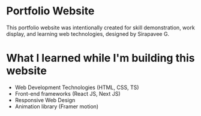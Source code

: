 # Portfolio Website
This portfolio website was intentionally created for skill demonstration, work display, and learning web technologies, designed by Sirapavee G.

# What I learned while I'm building this website
- Web Development Technologies (HTML, CSS, TS)
- Front-end frameworks (React JS, Next JS)
- Responsive Web Design
- Animation library (Framer motion)